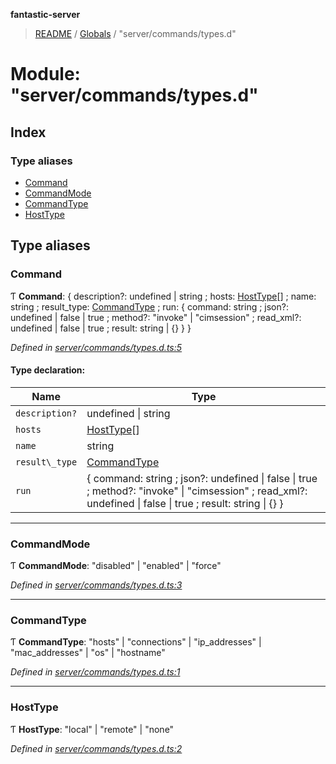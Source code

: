 **fantastic-server**

> [README](../README.md) / [Globals](../globals.md) / "server/commands/types.d"

# Module: "server/commands/types.d"

## Index

### Type aliases

* [Command](_server_commands_types_d_.md#command)
* [CommandMode](_server_commands_types_d_.md#commandmode)
* [CommandType](_server_commands_types_d_.md#commandtype)
* [HostType](_server_commands_types_d_.md#hosttype)

## Type aliases

### Command

Ƭ  **Command**: { description?: undefined \| string ; hosts: [HostType](_server_commands_types_d_.md#hosttype)[] ; name: string ; result_type: [CommandType](_server_commands_types_d_.md#commandtype) ; run: { command: string ; json?: undefined \| false \| true ; method?: \"invoke\" \| \"cimsession\" ; read_xml?: undefined \| false \| true ; result: string \| {}  }  }

*Defined in [server/commands/types.d.ts:5](https://github.com/besimorhino/project-fantastic/blob/a9b4b41/server/commands/types.d.ts#L5)*

#### Type declaration:

Name | Type |
------ | ------ |
`description?` | undefined \| string |
`hosts` | [HostType](_server_commands_types_d_.md#hosttype)[] |
`name` | string |
`result\_type` | [CommandType](_server_commands_types_d_.md#commandtype) |
`run` | { command: string ; json?: undefined \| false \| true ; method?: \"invoke\" \| \"cimsession\" ; read_xml?: undefined \| false \| true ; result: string \| {}  } |

___

### CommandMode

Ƭ  **CommandMode**: \"disabled\" \| \"enabled\" \| \"force\"

*Defined in [server/commands/types.d.ts:3](https://github.com/besimorhino/project-fantastic/blob/a9b4b41/server/commands/types.d.ts#L3)*

___

### CommandType

Ƭ  **CommandType**: \"hosts\" \| \"connections\" \| \"ip\_addresses\" \| \"mac\_addresses\" \| \"os\" \| \"hostname\"

*Defined in [server/commands/types.d.ts:1](https://github.com/besimorhino/project-fantastic/blob/a9b4b41/server/commands/types.d.ts#L1)*

___

### HostType

Ƭ  **HostType**: \"local\" \| \"remote\" \| \"none\"

*Defined in [server/commands/types.d.ts:2](https://github.com/besimorhino/project-fantastic/blob/a9b4b41/server/commands/types.d.ts#L2)*
